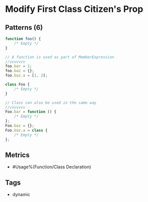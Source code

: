 # Modify First Class Citizen's Prop

## Patterns (6)

```js
function foo() {
    /* Empty */
}

// A function is used as part of MemberExpression
//vvvvvvv
foo.bar = 1;
foo.baz = {};
foo.baz.a = [1, 2];
```

```js
class Foo {
    /* Empty */
}

// Class can also be used in the same way
//vvvvvvv
Foo.bar = function () {
    /* Empty */
};
Foo.baz = {};
Foo.baz.a = class {
    /* Empty */
};
```

## Metrics

* #Usage%(Function/Class Declaration)

## Tags

* dynamic
